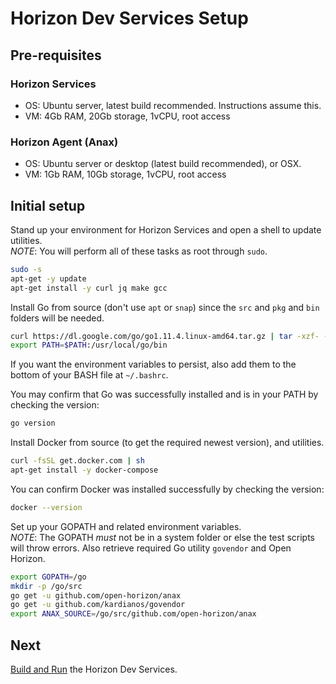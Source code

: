 # Horizon Dev Services Setup

## Pre-requisites

### Horizon Services
+ OS: Ubuntu server, latest build recommended.  Instructions assume this.
+ VM: 4Gb RAM, 20Gb storage, 1vCPU, root access

### Horizon Agent (Anax)
+ OS: Ubuntu server or desktop (latest build recommended), or OSX.  
+ VM: 1Gb RAM, 10Gb storage, 1vCPU, root access

## Initial setup

Stand up your environment for Horizon Services and open a shell to update utilities.  
*NOTE*: You will perform all of these tasks as root through `sudo`.

``` bash
sudo -s
apt-get -y update
apt-get install -y curl jq make gcc
```

Install Go from source (don't use `apt` or `snap`) since the `src` and `pkg` and `bin` folders will be needed.

``` bash
curl https://dl.google.com/go/go1.11.4.linux-amd64.tar.gz | tar -xzf- -C /usr/local/
export PATH=$PATH:/usr/local/go/bin
```

If you want the environment variables to persist, also add them to the bottom of your BASH file at `~/.bashrc`.

You may confirm that Go was successfully installed and is in your PATH by checking the version:

``` bash
go version
```

Install Docker from source (to get the required newest version), and utilities.

``` bash
curl -fsSL get.docker.com | sh
apt-get install -y docker-compose
```

You can confirm Docker was installed successfully by checking the version:

``` bash
docker --version
```

Set up your GOPATH and related environment variables.  
*NOTE*: The GOPATH _must_ not be in a system folder or else the test scripts will throw errors.
Also retrieve required Go utility `govendor` and Open Horizon.

``` bash
export GOPATH=/go
mkdir -p /go/src
go get -u github.com/open-horizon/anax
go get -u github.com/kardianos/govendor
export ANAX_SOURCE=/go/src/github.com/open-horizon/anax
```

## Next

[Build and Run](02-build-and-run-horizon.md) the Horizon Dev Services.
